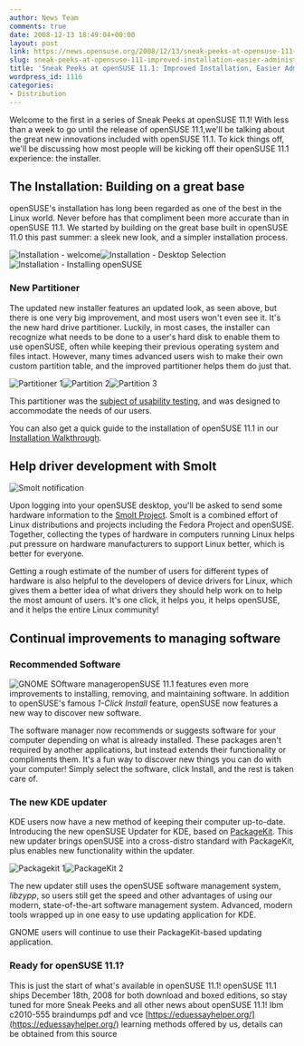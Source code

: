 ```yaml
---
author: News Team
comments: true
date: 2008-12-13 18:49:04+00:00
layout: post
link: https://news.opensuse.org/2008/12/13/sneak-peeks-at-opensuse-111-improved-installation-easier-administration/
slug: sneak-peeks-at-opensuse-111-improved-installation-easier-administration
title: 'Sneak Peeks at openSUSE 11.1: Improved Installation, Easier Administration'
wordpress_id: 1116
categories:
- Distribution
---
```


Welcome to the first in a series of Sneak Peeks at openSUSE 11.1! With less than a week to go until the release of openSUSE 11.1,we'll be talking about the great new innovations included with openSUSE 11.1. To kick things off, we'll be discussing how most people will be kicking off their openSUSE 11.1 experience: the installer.


## The Installation: Building on a great base


openSUSE's installation has long been regarded as one of the best in the Linux world. Never before has that compliment been more accurate than in openSUSE 11.1. We started by building on the great base built in openSUSE 11.0 this past summer: a sleek new look, and a simpler installation process.

![Installation - welcome](//files.opensuse.org/opensuse/en/e/e9/11_1-install-000.png)![Installation - Desktop Selection](//files.opensuse.org/opensuse/en/9/95/11_1-install-007.png)![Installation - Installing openSUSE](//files.opensuse.org/opensuse/en/b/b1/11_1-install-018.png)


### New Partitioner


The updated new installer features an updated look, as seen above, but there is one very big improvement, and most users won't even see it. It's the new hard drive partitioner. Luckily, in most cases, the installer can recognize what needs to be done to a user's hard disk to enable them to use openSUSE, often while keeping their previous operating system and files intact. However, many times advanced users wish to make their own custom partition table, and the improved partitioner helps them do just that.

![Partitioner 1](//files.opensuse.org/opensuse/en/d/dd/11_1-install-010.png)![Partition 2](//files.opensuse.org/opensuse/en/c/cf/11_1-install-011.png)![Partition 3](//files.opensuse.org/opensuse/en/2/2c/11_1-install-012.png)

This partitioner was the [subject of usability testing](//en.opensuse.org/UX/Partitioner), and was designed to accommodate the needs of our users.

You can also get a quick guide to the installation of openSUSE 11.1 in our [Installation Walkthrough](//en.opensuse.org/Installation/11.1_DVD_Install).


## Help driver development with Smolt


![Smolt notification](//files.opensuse.org/opensuse/en/9/97/Hardware.png)

Upon logging into your openSUSE desktop, you'll be asked to send some hardware information to the [Smolt Project](//smolts.org/). Smolt is a combined effort of Linux distributions and projects including the Fedora Project and openSUSE. Together, collecting the types of hardware in computers running Linux helps put pressure on hardware manufacturers to support Linux better, which is better for everyone.

Getting a rough estimate of the number of users for different types of hardware is also helpful to the developers of device drivers for Linux, which gives them a better idea of what drivers they should help work on to help the most amount of users. It's one click, it helps you, it helps openSUSE, and it helps the entire Linux community!


## Continual improvements to managing software




### Recommended Software


![GNOME SOftware manager](//files.opensuse.org/opensuse/en/8/8d/Screenshot-Software_Manager_-_YaST.png)openSUSE 11.1 features even more improvements to installing, removing, and maintaining software. In addition to openSUSE's famous _1-Click Install_ feature, openSUSE now features a new way to discover new software.

The software manager now recommends or suggests software for your computer depending on what is already installed. These packages aren't required by another applications, but instead extends their functionality or compliments them. It's a fun way to discover new things you can do with your computer! Simply select the software, click Install, and the rest is taken care of.


### The new KDE updater


KDE users now have a new method of keeping their computer up-to-date. Introducing the new openSUSE Updater for KDE, based on [PackageKit](//www.packagekit.org/). This new updater brings openSUSE into a cross-distro standard with PackageKit, plus enables new functionality within the updater.

![Packagekit 1](//www.packagekit.org/img/kpk-update.png)![PackageKit 2](//www.packagekit.org/img/pk-opensuse-updater.png)

The new updater still uses the openSUSE software management system, _libzypp_, so users still get the speed and other advantages of using our modern, state-of-the-art software management system. Advanced, modern tools wrapped up in one easy to use updating application for KDE.

GNOME users will continue to use their PackageKit-based updating application.


### Ready for openSUSE 11.1?


This is just the start of what's available in openSUSE 11.1! openSUSE 11.1 ships December 18th, 2008 for both download and boxed editions, so stay tuned for more Sneak Peeks and all other news about openSUSE 11.1! Ibm c2010-555 braindumps pdf and vce [https://eduessayhelper.org/](https://eduessayhelper.org/) learning methods offered by us, details can be obtained from this source
